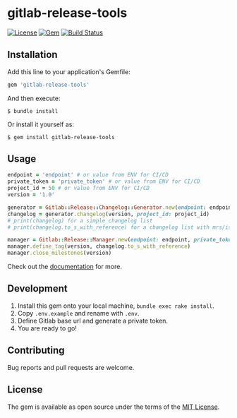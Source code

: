 # gitlab-release-tools
[![License](https://img.shields.io/badge/license-MIT-green.svg?style=flat)](https://github.com/andreadelfante/gitlab-release-tools/blob/master/LICENSE)
[![Gem](https://img.shields.io/gem/v/gitlab-release-tools.svg?style=flat)](https://rubygems.org/gems/gitlab-release-tools)
[![Build Status](https://travis-ci.org/andreadelfante/gitlab-release-tools.svg?branch=master)](https://travis-ci.org/andreadelfante/gitlab-release-tools)

## Installation

Add this line to your application's Gemfile:

```ruby
gem 'gitlab-release-tools'
```

And then execute:

    $ bundle install

Or install it yourself as:

    $ gem install gitlab-release-tools

## Usage

```ruby
endpoint = 'endpoint' # or value from ENV for CI/CD
private_token = 'private_token' # or value from ENV for CI/CD
project_id = 50 # or value from ENV for CI/CD
version = '1.0'

generator = Gitlab::Release::Changelog::Generator.new(endpoint: endpoint, private_token: private_token)
changelog = generator.changelog(version, project_id: project_id)
# print(changelog) for a simple changelog list
# print(changelog.to_s_with_reference) for a changelog list with mrs/issues references 

manager = Gitlab::Release::Manager.new(endpoint: endpoint, private_token: private_token)
manager.define_tag(version, changelog.to_s_with_reference)
manager.close_milestones(version)
```

Check out the [documentation](./doc/index.html) for more.

## Development

1. Install this gem onto your local machine, `bundle exec rake install`.
2. Copy `.env.example` and rename with `.env`.
3. Define Gitlab base url and generate a private token. 
4. You are ready to go!

## Contributing

Bug reports and pull requests are welcome.

## License

The gem is available as open source under the terms of the [MIT License](https://opensource.org/licenses/MIT).

